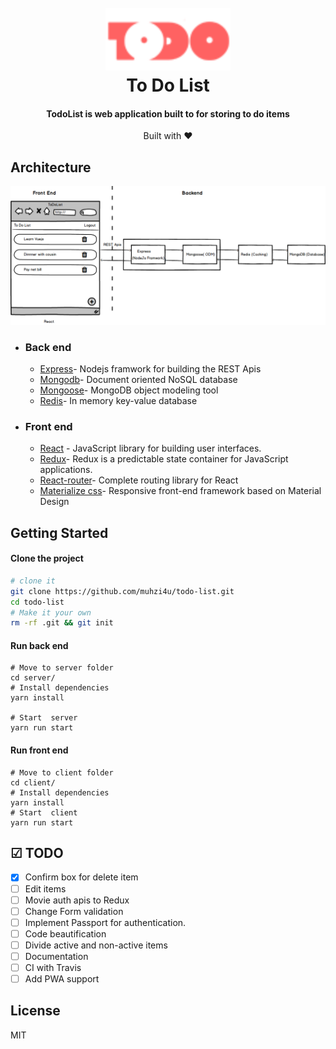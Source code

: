 <h1 align="center">
  <br>
  <a href="http://www.amitmerchant.com/electron-markdownify"><img src="sketch/logo_full.png" alt="Markdownify" width="200"></a>
  <br>
  To Do List
  <br>
</h1>

<h4 align="center">TodoList is web application built to for storing to do items</h4>


<div align="center">
  Built with ❤︎  
</div>
  

## Architecture

<img src="sketch/architecture.png" alt="architecture" />

- ### Back end
    - [Express](https://expressjs.com/)- Nodejs framwork for building the REST Apis
    - [Mongodb](http://mongodb.com/)-  Document oriented NoSQL database
    - [Mongoose](https://http://mongoosejs.com)- MongoDB object modeling tool
    - [Redis](https://redis.io/)- In memory key-value database
- ### Front end
    - [React](https://reactjs.org/) - JavaScript library for building user interfaces.
    - [Redux](https://redux.js.org/)- Redux is a predictable state container for JavaScript applications.
    - [React-router](https://github.com/ReactTraining/react-router)- Complete routing library for React
    - [Materialize css](http://materializecss.com/)- Responsive front-end framework based on Material Design

## Getting Started

#### Clone the project
```sh
# clone it
git clone https://github.com/muhzi4u/todo-list.git
cd todo-list
# Make it your own
rm -rf .git && git init
```
#### Run back end

```
# Move to server folder
cd server/
# Install dependencies
yarn install

# Start  server
yarn run start
```
#### Run front end
```
# Move to client folder 
cd client/
# Install dependencies
yarn install
# Start  client
yarn run start
```


## ☑ TODO

* [x] Confirm box for delete item
* [ ] Edit items
* [ ] Movie auth apis to Redux
* [ ] Change Form validation
* [ ] Implement Passport for authentication.
* [ ] Code beautification
* [ ] Divide active and non-active items
* [ ] Documentation
* [ ] CI with Travis
* [ ] Add PWA support

## License

MIT

